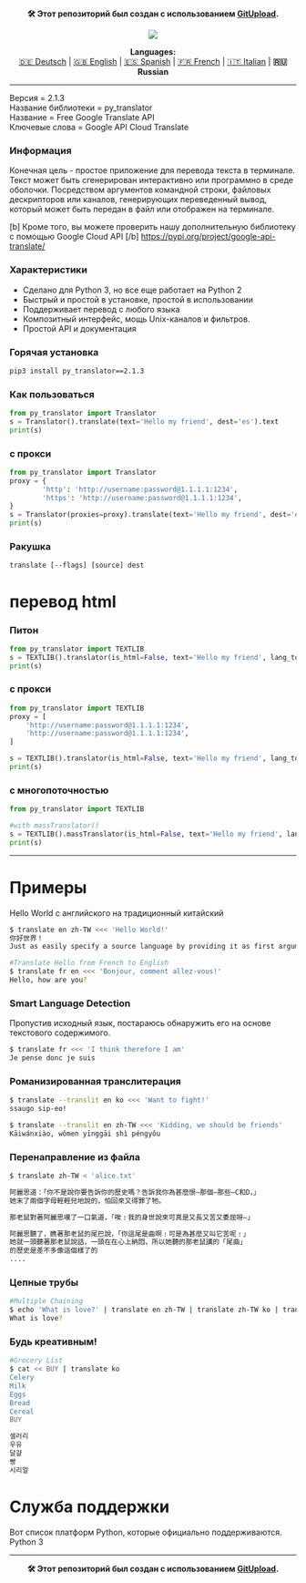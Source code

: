 <p align="center"><b>🛠️ Этот репозиторий был создан с использованием <a href="https://gitupload.com">GitUpload</a>.</b></p>
<p align="center"><a href="https://kupi.net"><img src="https://github.com/markolofsen/py_translator//blob/master/.banners/banner_ru.png?raw=1" /></a></p>
<p align="center"><b>Languages:</b><br /><a href="https://github.com/markolofsen/py_translator/blob/master/README_de.md">🇩🇪 Deutsch</a> | <a href="https://github.com/markolofsen/py_translator/blob/master/README.md">🇬🇧 English</a> | <a href="https://github.com/markolofsen/py_translator/blob/master/README_es.md">🇪🇸 Spanish</a> | <a href="https://github.com/markolofsen/py_translator/blob/master/README_fr.md">🇫🇷 French</a> | <a href="https://github.com/markolofsen/py_translator/blob/master/README_it.md">🇮🇹 Italian</a> | <b>🇷🇺 Russian</b></p>

---

Версия = 2.1.3 <br />
Название библиотеки = py_translator <br />
Название = Free Google Translate API <br />
Ключевые слова = Google API Cloud Translate <br />

### Информация
Конечная цель - простое приложение для перевода текста в терминале. Текст может быть сгенерирован интерактивно или программно в среде оболочки. Посредством аргументов командной строки, файловых дескрипторов или каналов, генерирующих переведенный вывод, который может быть передан в файл или отображен на терминале.

[b] Кроме того, вы можете проверить нашу дополнительную библиотеку с помощью Google Cloud API [/b] https://pypi.org/project/google-api-translate/

### Характеристики
* Сделано для Python 3, но все еще работает на Python 2
* Быстрый и простой в установке, простой в использовании
* Поддерживает перевод с любого языка
* Композитный интерфейс, мощь Unix-каналов и фильтров.
* Простой API и документация

### Горячая установка

```sh
pip3 install py_translator==2.1.3
```


### Как пользоваться
```python
from py_translator import Translator
s = Translator().translate(text='Hello my friend', dest='es').text
print(s)
```

### с прокси
```python
from py_translator import Translator
proxy = {
        'http': 'http://username:password@1.1.1.1:1234',
        'https': 'http://username:password@1.1.1.1:1234',
}
s = Translator(proxies=proxy).translate(text='Hello my friend', dest='es').text
print(s)
```

### Ракушка
```shell
translate [--flags] [source] dest
```


# перевод html

### Питон
```python
from py_translator import TEXTLIB
s = TEXTLIB().translator(is_html=False, text='Hello my friend', lang_to='cn', proxy=False)
print(s)
```

### с прокси
```python
from py_translator import TEXTLIB
proxy = [
    'http://username:password@1.1.1.1:1234',
    'http://username:password@1.1.1.1:1234',
]

s = TEXTLIB().translator(is_html=False, text='Hello my friend', lang_to='cn', proxy=proxy)
print(s)
```

### с многопоточностью
```python
from py_translator import TEXTLIB

#with massTranslator()
s = TEXTLIB().massTranslator(is_html=False, text='Hello my friend', lang_to='cn', proxy=False)
print(s)
```

--------
# Примеры
Hello World с английского на традиционный китайский
```sh
$ translate en zh-TW <<< 'Hello World!'
你好世界！
Just as easily specify a source language by providing it as first argument
```

```sh
#Translate Hello from French to English
$ translate fr en <<< 'Bonjour, comment allez-vous!'
Hello, how are you?
```

### Smart Language Detection
Пропустив исходный язык, постараюсь обнаружить его на основе текстового содержимого.
```sh
$ translate fr <<< 'I think therefore I am'
Je pense donc je suis
```


### Романизированная транслитерация
```sh
$ translate --translit en ko <<< 'Want to fight!'
ssaugo sip-eo!

$ translate --translit en zh-TW <<< 'Kidding, we should be friends'
Kāiwánxiào, wǒmen yīnggāi shì péngyǒu
```


### Перенаправление из файла
```sh
$ translate zh-TW < 'alice.txt'

阿麗思道：「你不是說你要告訴你的歷史嗎？告訴我你為甚麼恨—那個—那些—C和D，」
她末了兩個字母輕輕兒地說的，怕回來又得罪了牠。

那老鼠對著阿麗思嘆了一口氣道，「唉﹗我的身世說來可真是又長又苦又委屈呀—」

阿麗思聽了，瞧著那老鼠的尾巴說，「你這尾是曲啊﹗可是為甚麼又叫它苦呢﹗」
她就一頭聽著那老鼠說話，一頭在在心上納悶，所以她聽的那老鼠講的「尾曲」
的歷史是差不多像這個樣了的
....
```

### Цепные трубы
```sh
#Multiple Chaining
$ echo 'What is love?' | translate en zh-TW | translate zh-TW ko | translate ko fr | translate fr en
What is love?
```

### Будь креативным!
```sh
#Grocery List
$ cat << BUY | translate ko
Celery
Milk
Eggs
Bread
Cereal
BUY

셀러리
우유
달걀
빵
시리얼
```

# Служба поддержки
Вот список платформ Python, которые официально поддерживаются.
Python 3

---

<p align="center"><b>🛠️ Этот репозиторий был создан с использованием <a href="https://gitupload.com">GitUpload</a>.</b></p>